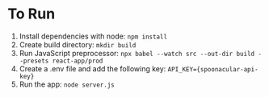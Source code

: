 # To Run

1. Install dependencies with node: `npm install`
2. Create build directory: `mkdir build`
3. Run JavaScript preprocessor: `npx babel --watch src --out-dir build --presets react-app/prod`
4. Create a .env file and add the following key: `API_KEY={spoonacular-api-key}`
4. Run the app: `node server.js`
